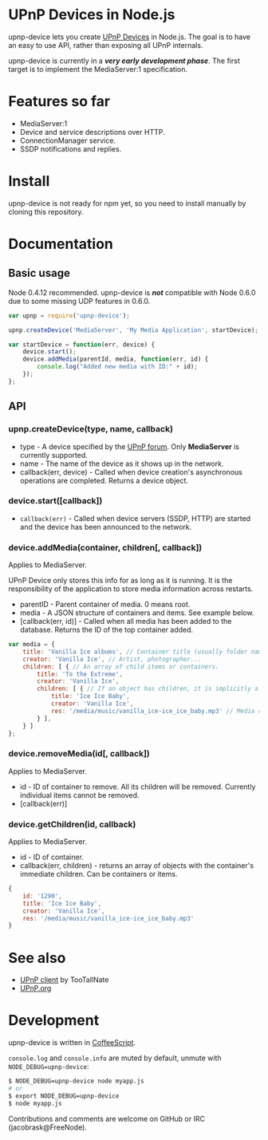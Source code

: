 # UPnP Devices in Node.js

upnp-device lets you create [UPnP Devices][upnp-dcp] in Node.js. The goal is to have an easy to use API, rather than exposing all UPnP internals.

upnp-device is currently in a ___very early development phase___. The first target is to implement the MediaServer:1 specification.


# Features so far

* MediaServer:1
 * Device and service descriptions over HTTP.
 * ConnectionManager service.
* SSDP notifications and replies.


# Install

upnp-device is not ready for npm yet, so you need to install manually by cloning this repository.


# Documentation

## Basic usage

Node 0.4.12 recommended. upnp-device is ___not___ compatible with Node 0.6.0 due to some missing UDP features in 0.6.0.

```javascript
var upnp = require('upnp-device');

upnp.createDevice('MediaServer', 'My Media Application', startDevice);

var startDevice = function(err, device) {
    device.start();
    device.addMedia(parentId, media, function(err, id) {
        console.log("Added new media with ID:" + id);
    });
};
```

## API

### upnp.createDevice(type, name, callback)

* type - A device specified by the [UPnP forum][upnp-dcp]. Only __MediaServer__ is currently supported.
* name - The name of the device as it shows up in the network.
* callback(err, device) - Called when device creation's asynchronous operations are completed. Returns a device object.

### device.start([callback])

* `callback(err)` - Called when device servers (SSDP, HTTP) are started and the device has been announced to the network.

### device.addMedia(container, children[, callback])

Applies to MediaServer.

UPnP Device only stores this info for as long as it is running. It is the responsibility of the application to store media information across restarts.

* parentID - Parent container of media. 0 means root.
* media - A JSON structure of containers and items. See example below.
* [callback(err, id)] - Called when all media has been added to the database. Returns the ID of the top container added.
```javascript
var media = {
    title: 'Vanilla Ice albums', // Container title (usually folder name).
    creator: 'Vanilla Ice', // Artist, photographer...
    children: [ { // An array of child items or containers.
        title: 'To the Extreme',
        creator: 'Vanilla Ice',
        children: [ { // If an object has children, it is implicitly a container/folder.
            title: 'Ice Ice Baby',
            creator: 'Vanilla Ice',
            res: '/media/music/vanilla_ice-ice_ice_baby.mp3' // Media resource,path or URI. An object may not have both children and res.
        } ],
    } ]
};
```


### device.removeMedia(id[, callback])

Applies to MediaServer.

* id - ID of container to remove. All its children will be removed. Currently individual items cannot be removed.
* [callback(err)]

### device.getChildren(id, callback)

Applies to MediaServer.

* id - ID of container.
* callback(err, children) - returns an array of objects with the container's immediate children. Can be containers or items.
```javascript
{
    id: '1290',
    title: 'Ice Ice Baby',
    creator: 'Vanilla Ice',
    res: '/media/music/vanilla_ice-ice_ice_baby.mp3'
}
```

# See also

 * [UPnP client](https://github.com/TooTallNate/node-upnp-client) by TooTallNate
 * [UPnP.org][upnp]

# Development

upnp-device is written in [CoffeeScript](http://coffeescript.org).

`console.log` and `console.info` are muted by default, unmute with `NODE_DEBUG=upnp-device`:

```bash
$ NODE_DEBUG=upnp-device node myapp.js
# or
$ export NODE_DEBUG=upnp-device
$ node myapp.js
```

Contributions and comments are welcome on GitHub or IRC (jacobrask@FreeNode).

[upnp]: http://upnp.org
[upnp-dcp]: http://upnp.org/sdcps-and-certification/standards/sdcps/
